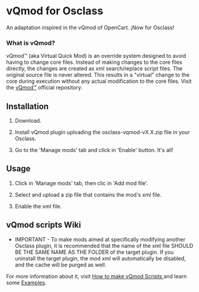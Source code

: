 # vQmod for Osclass
An adaptation inspired in the vQmod of OpenCart. ¡Now for Osclass!

### What is vQmod?

vQmod™ (aka Virtual Quick Mod) is an override system designed to avoid having to change core files. Instead of making changes to the core files directly, the changes are created as xml search/replace script files. The original source file is never altered. This results in a "virtual" change to the core during execution without any actual modification to the core files. Visit the [vQmod™](https://github.com/vqmod/vqmod) official repository.

## Installation

1) Download.

2) Install vQmod plugin uploading the osclass-vqmod-vX.X.zip file in your Osclass.

3) Go to the 'Manage mods' tab and click in 'Enable' button. It's all!

## Usage

1) Click in 'Manage mods' tab, then clic in 'Add mod file'.

2) Select and upload a zip file that contains the mod's xml file.

3) Enable the xml file.

## vQmod scripts Wiki

* IMPORTANT - To make mods aimed at specifically modifying another Osclass plugin, it is recommended that the name of the xml file SHOULD BE THE SAME NAME AS THE FOLDER of the target plugin. If you uninstall the target plugin, the mod xml will automatically be disabled, and the cache will be purged as well.

For more information about it, visit [How to make vQmod Scripts
](https://github.com/vqmod/vqmod/wiki/Scripting#how-to-make-vqmod-scripts) and learn some [Examples](https://github.com/vqmod/vqmod/wiki/Examples).
